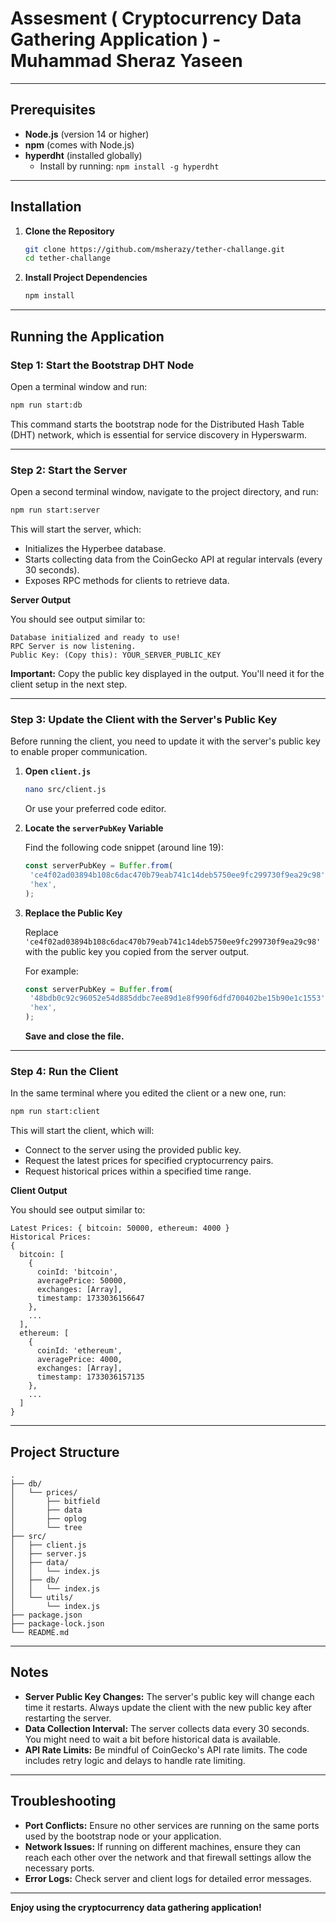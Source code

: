 # Assesment ( Cryptocurrency Data Gathering Application ) - Muhammad Sheraz Yaseen

---

## Prerequisites

- **Node.js** (version 14 or higher)
- **npm** (comes with Node.js)
- **hyperdht** (installed globally)
  - Install by running: `npm install -g hyperdht`

---

## Installation

1. **Clone the Repository**

   ```bash
   git clone https://github.com/msherazy/tether-challange.git
   cd tether-challange
   ```

2. **Install Project Dependencies**

   ```bash
   npm install
   ```

---

## Running the Application

### Step 1: Start the Bootstrap DHT Node

Open a terminal window and run:

```bash
npm run start:db
```

This command starts the bootstrap node for the Distributed Hash Table (DHT) network, which is essential for service
discovery in Hyperswarm.

---

### Step 2: Start the Server

Open a second terminal window, navigate to the project directory, and run:

```bash
npm run start:server
```

This will start the server, which:

- Initializes the Hyperbee database.
- Starts collecting data from the CoinGecko API at regular intervals (every 30 seconds).
- Exposes RPC methods for clients to retrieve data.

**Server Output**

You should see output similar to:

```
Database initialized and ready to use!
RPC Server is now listening.
Public Key: (Copy this): YOUR_SERVER_PUBLIC_KEY
```

**Important:** Copy the public key displayed in the output. You'll need it for the client setup in the next step.

---

### Step 3: Update the Client with the Server's Public Key

Before running the client, you need to update it with the server's public key to enable proper communication.

1. **Open `client.js`**

   ```bash
   nano src/client.js
   ```

   Or use your preferred code editor.

2. **Locate the `serverPubKey` Variable**

   Find the following code snippet (around line 19):

   ```javascript
   const serverPubKey = Buffer.from(
   	'ce4f02ad03894b108c6dac470b79eab741c14deb5750ee9fc299730f9ea29c98', // <-- replace this
   	'hex',
   );
   ```

3. **Replace the Public Key**

   Replace `'ce4f02ad03894b108c6dac470b79eab741c14deb5750ee9fc299730f9ea29c98'` with the public key you copied from the
   server output.

   For example:

   ```javascript
   const serverPubKey = Buffer.from(
   	'48bdb0c92c96052e54d885ddbc7ee89d1e8f990f6dfd700402be15b90e1c1553', // <-- your server's public key
   	'hex',
   );
   ```

   **Save and close the file.**

---

### Step 4: Run the Client

In the same terminal where you edited the client or a new one, run:

```bash
npm run start:client
```

This will start the client, which will:

- Connect to the server using the provided public key.
- Request the latest prices for specified cryptocurrency pairs.
- Request historical prices within a specified time range.

**Client Output**

You should see output similar to:

```
Latest Prices: { bitcoin: 50000, ethereum: 4000 }
Historical Prices:
{
  bitcoin: [
    {
      coinId: 'bitcoin',
      averagePrice: 50000,
      exchanges: [Array],
      timestamp: 1733036156647
    },
    ...
  ],
  ethereum: [
    {
      coinId: 'ethereum',
      averagePrice: 4000,
      exchanges: [Array],
      timestamp: 1733036157135
    },
    ...
  ]
}
```

---

## Project Structure

```
.
├── db/
│   └── prices/
│       ├── bitfield
│       ├── data
│       ├── oplog
│       └── tree
├── src/
│   ├── client.js
│   ├── server.js
│   ├── data/
│   │   └── index.js
│   ├── db/
│   │   └── index.js
│   └── utils/
│       └── index.js
├── package.json
├── package-lock.json
└── README.md
```

---

## Notes

- **Server Public Key Changes:** The server's public key will change each time it restarts. Always update the client
  with the new public key after restarting the server.
- **Data Collection Interval:** The server collects data every 30 seconds. You might need to wait a bit before
  historical data is available.
- **API Rate Limits:** Be mindful of CoinGecko's API rate limits. The code includes retry logic and delays to handle
  rate limiting.

---

## Troubleshooting

- **Port Conflicts:** Ensure no other services are running on the same ports used by the bootstrap node or your
  application.
- **Network Issues:** If running on different machines, ensure they can reach each other over the network and that
  firewall settings allow the necessary ports.
- **Error Logs:** Check server and client logs for detailed error messages.

---

**Enjoy using the cryptocurrency data gathering application!**
